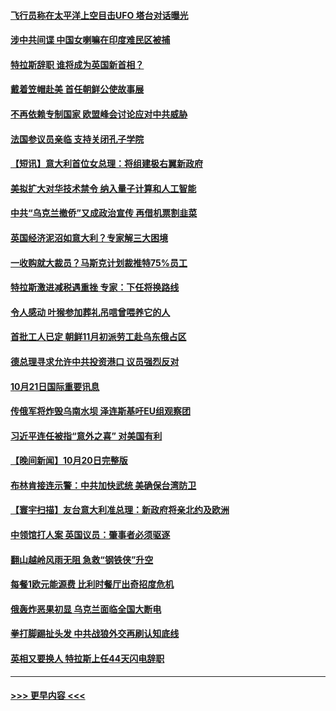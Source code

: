 #### [飞行员称在太平洋上空目击UFO  塔台对话曝光](../pages/prog202/a103556799.md?t=10220401) 
#### [涉中共间谍 中国女喇嘛在印度难民区被捕](../pages/prog202/a103556672.md?t=10220401) 
#### [特拉斯辞职 谁将成为英国新首相？](../pages/prog202/a103556706.md?t=10220401) 
#### [戴着笠帽赴美 首任朝鲜公使故事展](../pages/prog202/a103556720.md?t=10220401) 
#### [不再依赖专制国家 欧盟峰会讨论应对中共威胁](../pages/prog202/a103556702.md?t=10220401) 
#### [法国参议员亲临 支持关闭孔子学院](../pages/prog202/a103556710.md?t=10220401) 
#### [【短讯】意大利首位女总理：将组建极右翼新政府](../pages/prog202/a103556708.md?t=10220401) 
#### [美拟扩大对华技术禁令 纳入量子计算和人工智能](../pages/prog202/a103556639.md?t=10220401) 
#### [中共“乌克兰撤侨”又成政治宣传 再借机票割韭菜](../pages/prog202/a103556642.md?t=10220401) 
#### [英国经济泥沼如意大利？专家解三大困境](../pages/prog202/a103556627.md?t=10220401) 
#### [一收购就大裁员？马斯克计划裁推特75%员工](../pages/prog202/a103556607.md?t=10220401) 
#### [特拉斯激进减税遇重挫 专家：下任将换路线](../pages/prog202/a103556598.md?t=10220401) 
#### [令人感动 叶猴参加葬礼吊唁曾喂养它的人](../pages/prog202/a103556539.md?t=10220401) 
#### [首批工人已定 朝鲜11月初派劳工赴乌东俄占区](../pages/prog202/a103556535.md?t=10220401) 
#### [德总理寻求允许中共投资港口 议员强烈反对](../pages/prog202/a103556528.md?t=10220401) 
#### [10月21日国际重要讯息](../pages/prog202/a103556489.md?t=10220401) 
#### [传俄军将炸毁乌南水坝 泽连斯基吁EU组观察团](../pages/prog202/a103556458.md?t=10220401) 
#### [习近平连任被指“意外之喜” 对美国有利](../pages/prog202/a103556452.md?t=10220401) 
#### [【晚间新闻】10月20日完整版](../pages/prog202/a103556303.md?t=10220401) 
#### [布林肯接连示警：中共加快武统 美确保台湾防卫](../pages/prog202/a103556298.md?t=10220401) 
#### [【寰宇扫描】友台意大利准总理：新政府将亲北约及欧洲](../pages/prog202/a103556352.md?t=10220401) 
#### [中领馆打人案 英国议员：肇事者必须驱逐](../pages/prog202/a103556186.md?t=10220401) 
#### [翻山越岭风雨无阻 急救“钢铁侠”升空](../pages/prog202/a103556208.md?t=10220401) 
#### [每餐1欧元能源费 比利时餐厅出奇招度危机](../pages/prog202/a103556200.md?t=10220401) 
#### [俄轰炸恶果初显 乌克兰面临全国大断电](../pages/prog202/a103556188.md?t=10220401) 
#### [拳打脚踢扯头发 中共战狼外交再刷认知底线](../pages/prog202/a103556192.md?t=10220401) 
#### [英相又要换人 特拉斯上任44天闪电辞职](../pages/prog202/a103556184.md?t=10220401) 

----
#### [ >>> 更早内容 <<< ](../indexes/prog202-earlier.md)
